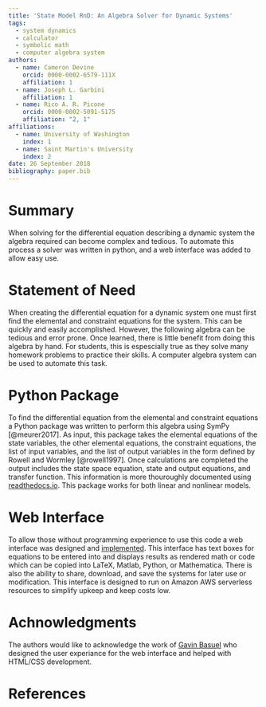 ```yaml
---
title: 'State Model RnD: An Algebra Solver for Dynamic Systems'
tags:
  - system dynamics
  - calculator
  - symbolic math
  - computer algebra system
authors:
  - name: Cameron Devine
    orcid: 0000-0002-6579-111X
    affiliation: 1
  - name: Joseph L. Garbini
    affiliation: 1
  - name: Rico A. R. Picone
    orcid: 0000-0002-5091-5175
    affiliation: "2, 1"
affiliations:
  - name: University of Washington
    index: 1
  - name: Saint Martin's University
    index: 2
date: 26 September 2018
bibliography: paper.bib
---
```


# Summary

When solving for the differential equation describing a dynamic system the algebra required can become complex and tedious.
To automate this process a solver was written in python, and a web interface was added to allow easy use.

# Statement of Need

When creating the differential equation for a dynamic system one must first find the elemental and constraint equations for the system.
This can be quickly and easily accomplished.
However, the following algebra can be tedious and error prone.
Once learned, there is little benefit from doing this algebra by hand.
For students, this is espescially true as they solve many homework problems to practice their skills.
A computer algebra system can be used to automate this task.

# Python Package

To find the differential equation from the elemental and constraint equations a Python package was written to perform this algebra using SymPy [@meurer2017].
As input, this package takes the elemental equations of the state variables, the other elemental equations, the constraint equations, the list of input variables, and the list of output variables in the form defined by Rowell and Wormley [@rowell1997].
Once calculations are completed the output includes the state space equation, state and output equations, and transfer function.
This information is more thouroughly documented using [readthedocs.io](https://statemodelrnd.readthedocs.io/en/latest/).
This package works for both linear and nonlinear models.

# Web Interface

To allow those without programming experience to use this code a web interface was designed and [implemented](http://statemodelrnd.camerondevine.me/).
This interface has text boxes for equations to be entered into and displays results as rendered math or code which can be copied into LaTeX, Matlab, Python, or Mathematica.
There is also the ability to share, download, and save the systems for later use or modification.
This interface is designed to run on Amazon AWS serverless resources to simplify upkeep and keep costs low.

# Achnowledgments

The authors would like to acknowledge the work of [Gavin Basuel](https://www.gavinbasuel.com/) who designed the user experiance for the web interface and helped with HTML/CSS development.

# References
